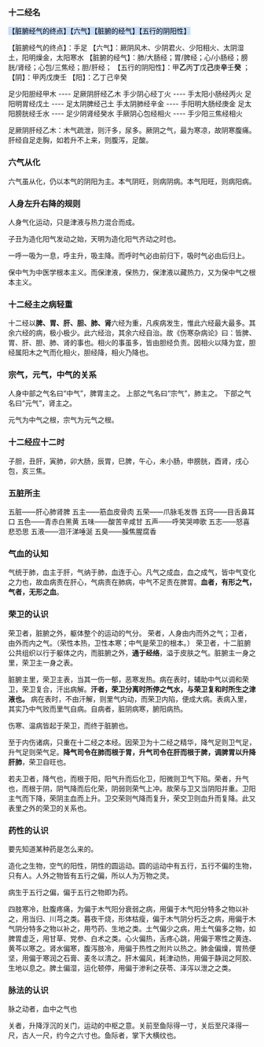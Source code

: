 ### 十二经名

<mark style="background: #ADCCFFA6;">【脏腑经气的终点】【六气】【脏腑的经气】【五行的阴阳性】</mark>

【脏腑经气的终点】：手足
【六气】：厥阴风木、少阴君火、少阳相火、太阴湿土，阳明燥金，太阳寒水
【脏腑的经气】：肺/大肠经；胃/脾经；心/小肠经；膀胱/肾经；心包/三焦经；胆/肝经；
【五行的阴阳性】：甲**乙**丙**丁**戊**己**庚**辛**壬**癸** ；
	【阴】：甲丙戊庚壬
	【阳】：乙丁己辛癸


足少阳胆经甲木 ---- 足厥阴肝经乙木
手少阴心经丁火 ---- 手太阳小肠经丙火
足阳明胃经戊土 ---- 足太阴脾经己土
手太阴肺经辛金 ---- 手阳明大肠经庚金
足太阳膀胱经壬水 ---- 足少阴肾经癸水
手厥阴心包经相火 ---- 手少阳三焦经相火


 足厥阴肝经乙木：木气疏泄，则汗多，尿多。厥阴之气，最为寒凉，故阴寒腹痛。肝经自足走胸，如若升不上来，则腹泻，足酸。



### 六气从化

六气虽从化，仍以本气的阴阳为主。本气阴旺，则病阴病。本气阳旺，则病阳病。


### 人身左升右降的规则

人身气化运动，只是津液与热力混合而成。

子丑为造化阳气发动之始，天明为造化阳气齐动之时也。

一呼一吸为一息，呼主升，吸主降。而呼时气必由前归下，吸时气必由后归上。

保中气为中医学根本主义。而保津液，保热力，保津液以藏热力，又为保中气之根本主义。


### 十二经主之病轻重

十二经以**脾、胃、肝、胆、肺、肾**六经为重，凡疾病发生，惟此六经最大最多。其余六经的病，极小极少。此六经治，其余六经自治。故《伤寒杂病论》曰：皆脾、胃、肝、胆、肺、肾的事也。相火的事虽多，皆由胆经负责。因相火以降为宜，胆经属阳木之气而化相火，胆经降，相火乃降也。


### 宗气，元气，中气的关系

人身中部之气名曰“中气”，脾胃主之。
上部之气名曰“宗气”，肺主之。
下部之气名曰“元气”，肾主之。

元气为中气之根，宗气为元气之根。


### 十二经应十二时

子胆，丑肝，寅肺，卯大肠，辰胃，巳脾，午心，未小肠，申膀胱，酉肾，戌心包，亥三焦。

### 五脏所主

五脏——肝心肺肾脾
五主——筋血皮骨肉
五荣——爪脉毛发唇
五窍——目舌鼻耳口
五色——青赤白黑黄
五味——酸苦辛咸甘
五声——呼笑哭呻歌
五志——怒喜悲恐思
五液——泪汗涕唾涎
五臭——臊焦腥腐香


### 气血的认知



气统于肺，血主于肝，气纳于肺，血连于心。凡气之成血，血之成气，皆中气变化之力也，故血病责在肝心，气病责在肺病，中气不足责在脾胃。**血者，有形之气，气者，无形之血**。

### 荣卫的认识


荣卫者，脏腑之外，躯体整个的运动的气分。
荣者，人身由内而外之气；卫者，由外而内之气。（荣性本热，卫性本寒；中气是荣卫的根本。）
荣卫者，十二脏腑公共组织以行于躯体之内，而脏腑之外，**通于经络**，溢于皮肤之气。脏腑主一身之里，荣卫主一身之表。

脏腑主里，荣卫主表，当其一伤一郁，恶寒发热。病在表时，辅助中气以调和荣卫，荣卫复合，汗出病解。**汗者，荣卫分离时所停之气水，与荣卫复和时所生之津液也。** 病在表时，不由汗解，则里气内动，而荣卫内陷，便成大病。表病入里，其实乃中气败而里气自病。自病者，脏阴病寒，腑阳病热。

伤寒、温病皆起于荣卫，而终于脏腑也。

至于内伤诸病，只重在十二经之本经。因荣卫为十二经之精华，降气足则卫气足，升气足则荣气足。**降气司令在肺而根于胃，升气司令在肝而根于脾，调脾胃以升降肝肺**，荣卫自旺也。

若夫卫者，降气也，而根于阳，阳气升而后化卫，阳微则卫气下陷。荣者，升气也，而根于阴，阴气降而后化荣，阴弱则荣气上冲。故荣与卫又当阴阳并重。卫阳主气而下降，荣阴主血而上升。卫交荣则气降而复升，荣交卫则血升而复降。此又表里之外的荣卫的关系也。


### 药性的认识

要先知道某种药是怎么来的。

造化之生物，空气的阳性，阴性的圆运动。圆的运动中有五行，五行不偏的生物，只有人。人外之物皆有五行之偏，所以人为万物之灵。

病生于五行之偏，偏于五行之物即为药。

四肢寒冷，肚腹疼痛，为偏于木气阳分衰弱之病，用偏于木气阳分特多之物以补之，用当归、川芎之类。暮夜干烧，形体枯瘦，偏于木气阴分朽乏之病，用偏于木气阴分特多之物以补之，用芍药、生地之类。土气偏少之病，用土气偏多之物，如脾胃虚乏，用甘草、党参、白术之类。心火偏热，舌疼心跳，用偏于寒性之黄连、黄芩以寒之。肾水偏寒，腹泻肢冷，用偏于热性之附片以热之。肺金偏燥，胃热便坚，用偏于寒润之石膏、麦冬以清之。肝木偏风，耗津动热，用偏于静润之阿胶、生地以息之。脾土偏湿，运化顿停，用偏于渗利之茯苓、泽泻以泄之之类。



### 脉法的认识

脉之动者，血中之气也

关者，升降浮沉的关门，运动的中枢之意。关前至鱼际得一寸，关后至尺泽得一尺，古人一尺，约今之六寸也。鱼际者，掌下大横纹也。









